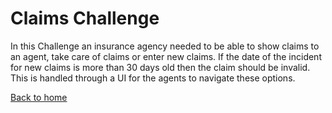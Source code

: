 # Claims Challenge

In this Challenge an insurance agency needed to be able to show claims to an agent, take care of claims or enter new claims. If the date of the incident for new claims is more than 30 days old then the claim should be invalid. This is handled through a UI for the agents to navigate these options. 

[Back to home](./README.md)